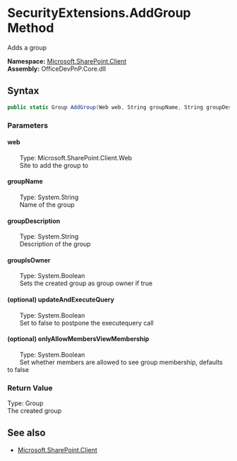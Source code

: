 # SecurityExtensions.AddGroup Method  
Adds a group  

**Namespace:** [Microsoft.SharePoint.Client](Microsoft.SharePoint.Client.md)  
**Assembly:** OfficeDevPnP.Core.dll  
## Syntax
```C#
public static Group AddGroup(Web web, String groupName, String groupDescription, Boolean groupIsOwner, Boolean updateAndExecuteQuery, Boolean onlyAllowMembersViewMembership)
```
### Parameters
#### web  
&emsp;&emsp;Type: Microsoft.SharePoint.Client.Web  
&emsp;&emsp;Site to add the group to  

#### groupName  
&emsp;&emsp;Type: System.String  
&emsp;&emsp;Name of the group  

#### groupDescription  
&emsp;&emsp;Type: System.String  
&emsp;&emsp;Description of the group  

#### groupIsOwner  
&emsp;&emsp;Type: System.Boolean  
&emsp;&emsp;Sets the created group as group owner if true  

#### (optional) updateAndExecuteQuery  
&emsp;&emsp;Type: System.Boolean  
&emsp;&emsp;Set to false to postpone the executequery call  

#### (optional) onlyAllowMembersViewMembership  
&emsp;&emsp;Type: System.Boolean  
&emsp;&emsp;Set whether members are allowed to see group membership, defaults to false  

### Return Value
Type: Group  
The created group

## See also
- [Microsoft.SharePoint.Client](Microsoft.SharePoint.Client.md)
